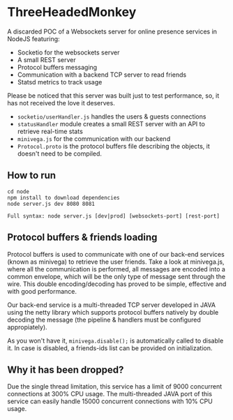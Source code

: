 ThreeHeadedMonkey
=================

A discarded POC of a Websockets server for online presence services in NodeJS featuring:

- Socketio for the websockets server
- A small REST server
- Protocol buffers messaging
- Communication with a backend TCP server to read friends
- Statsd metrics to track usage

Please be noticed that this server was built just to test performance, so, it has not received the love it deserves.

- ```socketio/userHandler.js``` handles the users & guests connections
- ```statusHandler``` module creates a small REST server with an API to retrieve real-time stats
- ```minivega.js``` for the communication with our backend
- ```Protocol.proto``` is the protocol buffers file describing the objects, it doesn't need to be compiled.

How to run
----------------
```
cd node
npm install to download dependencies
node server.js dev 8080 8081

Full syntax: node server.js [dev|prod] [websockets-port] [rest-port]
```

Protocol buffers & friends loading
----------------------------------

Protocol buffers is used to communicate with one of our back-end services (known as minivega) to retrieve the user friends.
Take a look at minivega.js, where all the communication is performed,  all messages are encoded into a common envelope,
which will be the only type of message sent through the wire. This double encoding/decoding has proved to be simple, effective and with good performance.

Our back-end service is a multi-threaded TCP server developed in JAVA using the netty library which supports protocol
buffers natively by double decoding the message (the pipeline & handlers must be configured appropiately).

As you won't have it, ```minivega.disable();``` is automatically called to disable it. In case is disabled, a friends-ids list can be provided on initialization.

Why it has been dropped?
------------------------

Due the single thread limitation, this service has a limit of 9000 concurrent connections at 300% CPU usage.
The multi-threaded JAVA port of this service can easily handle 15000 concurrent connections with 10% CPU usage.
